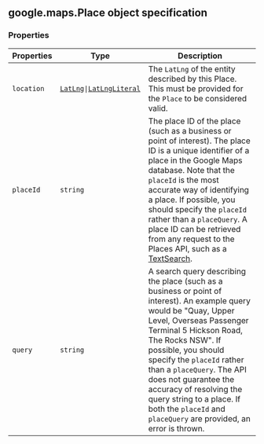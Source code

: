 <h2 id="Place">
google.maps.Place
object specification
</h2><h3>Properties</h3><table summary="interface Place - Properties" width="100%">
<thead>
<tr><th>Properties</th>
<th>Type</th>
<th>Description</th>
</tr></thead>
<tbody>
<tr>
<td><code>location</code></td>
<td><code><a href="https://github.com/amenadiel/google-maps-documentation/blob/master/docs/google.maps.LatLng.md">LatLng</a>|<a href="https://github.com/amenadiel/google-maps-documentation/blob/master/docs/google.maps.LatLngLiteral.md">LatLngLiteral</a></code></td>
<td>The <code>LatLng</code> of the entity described by this Place. This must be provided for the <code>Place</code> to be considered valid.</td>
</tr>
<tr>
<td><code>placeId</code></td>
<td><code>string</code></td>
<td>The place ID of the place (such as a business or point of interest). The place ID is a unique identifier of a place in the Google Maps database. Note that the <code>placeId</code> is the most accurate way of identifying a place. If possible, you should specify the <code>placeId</code> rather than a <code>placeQuery</code>. A place ID can be retrieved from any request to the Places API, such as a <a href="https://developers.google.com/places/webservice/search"> TextSearch</a>.</td>
</tr>
<tr>
<td><code>query</code></td>
<td><code>string</code></td>
<td>A search query describing the place (such as a business or point of interest). An example query would be "Quay, Upper Level, Overseas Passenger Terminal 5 Hickson Road, The Rocks NSW". If possible, you should specify the <code>placeId</code> rather than a <code>placeQuery</code>. The API does not guarantee the accuracy of resolving the query string to a place. If both the <code>placeId</code> and <code>placeQuery</code> are provided, an error is thrown.</td>
</tr>
</tbody>
</table>